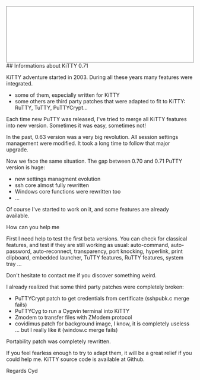 <div style="text-align: center;"><iframe src="gad.html" frameborder="0" scrolling="no" style="border: 1px solid gray; padding: 0; overflow:hidden; scrolling: no; top:0; left: 0; width: 100%;" onload="this.style.height=(this.contentWindow.document.body.scrollHeight+5)+'px';"></iframe></div>
## Informations about KiTTY 0.71

KiTTY adventure started in 2003. During all these years many features were integrated.

* some of them, especially written for KiTTY
* some others are third party patches that were adapted to fit to KiTTY: RuTTY, TuTTY, PuTTYCrypt... 

Each time new PuTTY was released, I've tried to merge all KiTTY features into new version.
Sometimes it was easy, sometimes not!

In the past, 0.63 version was a very big revolution. All session settings management were modified. It took a long time to follow that major upgrade.

Now we face the same situation. The gap between 0.70 and 0.71 PuTTY version is huge:

* new settings managment evolution
* ssh core almost fully rewritten
* Windows core functions were rewritten too
* ... 

Of course I've started to work on it, and some features are already available.

How can you help me

First I need help to test the first beta versions. You can check for classical features, and test if they are still working as usual: auto-command, auto-password, auto-reconnect, transparency, port knocking, hyperlink, print clipboard, embedded launcher, TuTTY features, RuTTY features, system tray ...

Don't hesitate to contact me if you discover something weird.

I already realized that some third party patches were completely broken:

* PuTTYCrypt patch to get credentials from certificate (sshpubk.c merge fails)
* PuTTYCyg to run a Cygwin terminal into KiTTY
* Zmodem to transfer files with ZModem protocol
* covidimus patch for background image, I know, it is completely useless ... but I really like it (window.c merge fails) 

Portability patch was completely rewritten.

If you feel fearless enough to try to adapt them, it will be a great relief if you could help me.
KiTTY source code is available at Github.

Regards
Cyd 
